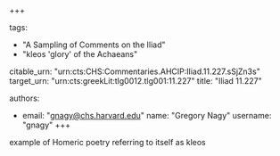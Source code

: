 +++

tags:
- "A Sampling of Comments on the Iliad"
- "kleos &#39;glory&#39; of the Achaeans"

citable_urn: "urn:cts:CHS:Commentaries.AHCIP:Iliad.11.227.sSjZn3s"
target_urn: "urn:cts:greekLit:tlg0012.tlg001:11.227"
title: "Iliad 11.227"

authors:
- email: "gnagy@chs.harvard.edu"
  name: "Gregory Nagy"
  username: "gnagy"
+++

<p>example of Homeric poetry referring to itself as kleos</p>